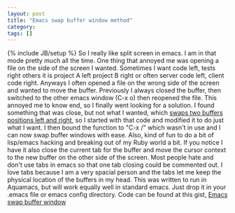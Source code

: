 ```yaml
---
layout: post
title: "Emacs swap buffer window method"
category:
tags: []
---
```

{% include JB/setup %}
So I really like split screen in emacs. I am in that mode pretty much all the time. One thing that annoyed me was opening a file on the side of the screen I wanted. Sometimes I want code left, tests right others it is project A left project B right or often server code left, client code right. Anyways I often opened a file on the wrong side of the screen and wanted to move the buffer. Previously I always closed the buffer, then switched to the other emacs window (C-x o) then reopened the file. This annoyed me to know end, so I finally went looking for a solution. I found something that was close, but not what I wanted, which [swaps two buffers positions left and right](http://stackoverflow.com/questions/1774832/how-to-swap-the-buffers-in-2-windows-emacs), so I started with that code and modified it to do just what I want. I then bound the function to "C-x /" which wasn't in use and I can now swap buffer windows with ease. Also, kind of fun to do a bit of lisp/emacs hacking and breaking out of my Ruby world a bit.    <script src="https://gist.github.com/1009137.js?file=swap_buffer_window.el"> </script>    If you notice I have it also close the current tab for the buffer and move the cursor context to the new buffer on the other side of the screen. Most people hate and don't use tabs in emacs so that one tab closing could be commented out. I love tabs because I am a very spacial person and the tabs let me keep the physical location of the buffers in my head. This was written to run in Aquamacs, but will work equally well in standard emacs. Just drop it in your .emacs file or emacs config directory.     Code can be found at this gist, [Emacs swap buffer window](https://gist.github.com/1009137)